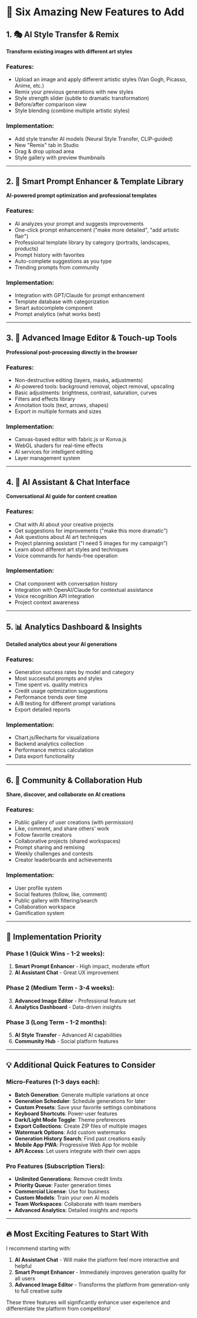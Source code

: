 # 🚀 Six Amazing New Features to Add

## 1. 🎭 **AI Style Transfer & Remix**

**Transform existing images with different art styles**

### Features:

- Upload an image and apply different artistic styles (Van Gogh, Picasso, Anime, etc.)
- Remix your previous generations with new styles
- Style strength slider (subtle to dramatic transformation)
- Before/after comparison view
- Style blending (combine multiple artistic styles)

### Implementation:

- Add style transfer AI models (Neural Style Transfer, CLIP-guided)
- New "Remix" tab in Studio
- Drag & drop upload area
- Style gallery with preview thumbnails

---

## 2. 🔄 **Smart Prompt Enhancer & Template Library**

**AI-powered prompt optimization and professional templates**

### Features:

- AI analyzes your prompt and suggests improvements
- One-click prompt enhancement ("make more detailed", "add artistic flair")
- Professional template library by category (portraits, landscapes, products)
- Prompt history with favorites
- Auto-complete suggestions as you type
- Trending prompts from community

### Implementation:

- Integration with GPT/Claude for prompt enhancement
- Template database with categorization
- Smart autocomplete component
- Prompt analytics (what works best)

---

## 3. 🎨 **Advanced Image Editor & Touch-up Tools**

**Professional post-processing directly in the browser**

### Features:

- Non-destructive editing (layers, masks, adjustments)
- AI-powered tools: background removal, object removal, upscaling
- Basic adjustments: brightness, contrast, saturation, curves
- Filters and effects library
- Annotation tools (text, arrows, shapes)
- Export in multiple formats and sizes

### Implementation:

- Canvas-based editor with fabric.js or Konva.js
- WebGL shaders for real-time effects
- AI services for intelligent editing
- Layer management system

---

## 4. 🤖 **AI Assistant & Chat Interface**

**Conversational AI guide for content creation**

### Features:

- Chat with AI about your creative projects
- Get suggestions for improvements ("make this more dramatic")
- Ask questions about AI art techniques
- Project planning assistant ("I need 5 images for my campaign")
- Learn about different art styles and techniques
- Voice commands for hands-free operation

### Implementation:

- Chat component with conversation history
- Integration with OpenAI/Claude for contextual assistance
- Voice recognition API integration
- Project context awareness

---

## 5. 📊 **Analytics Dashboard & Insights**

**Detailed analytics about your AI generations**

### Features:

- Generation success rates by model and category
- Most successful prompts and styles
- Time spent vs. quality metrics
- Credit usage optimization suggestions
- Performance trends over time
- A/B testing for different prompt variations
- Export detailed reports

### Implementation:

- Chart.js/Recharts for visualizations
- Backend analytics collection
- Performance metrics calculation
- Data export functionality

---

## 6. 👥 **Community & Collaboration Hub**

**Share, discover, and collaborate on AI creations**

### Features:

- Public gallery of user creations (with permission)
- Like, comment, and share others' work
- Follow favorite creators
- Collaborative projects (shared workspaces)
- Prompt sharing and remixing
- Weekly challenges and contests
- Creator leaderboards and achievements

### Implementation:

- User profile system
- Social features (follow, like, comment)
- Public gallery with filtering/search
- Collaboration workspace
- Gamification system

---

## 🎯 **Implementation Priority**

### Phase 1 (Quick Wins - 1-2 weeks):

1. **Smart Prompt Enhancer** - High impact, moderate effort
2. **AI Assistant Chat** - Great UX improvement

### Phase 2 (Medium Term - 3-4 weeks):

3. **Advanced Image Editor** - Professional feature set
4. **Analytics Dashboard** - Data-driven insights

### Phase 3 (Long Term - 1-2 months):

5. **AI Style Transfer** - Advanced AI capabilities
6. **Community Hub** - Social platform features

---

## 💡 **Additional Quick Features to Consider**

### Micro-Features (1-3 days each):

- **Batch Generation**: Generate multiple variations at once
- **Generation Scheduler**: Schedule generations for later
- **Custom Presets**: Save your favorite settings combinations
- **Keyboard Shortcuts**: Power-user features
- **Dark/Light Mode Toggle**: Theme preferences
- **Export Collections**: Create ZIP files of multiple images
- **Watermark Options**: Add custom watermarks
- **Generation History Search**: Find past creations easily
- **Mobile App PWA**: Progressive Web App for mobile
- **API Access**: Let users integrate with their own apps

### Pro Features (Subscription Tiers):

- **Unlimited Generations**: Remove credit limits
- **Priority Queue**: Faster generation times
- **Commercial License**: Use for business
- **Custom Models**: Train your own AI models
- **Team Workspaces**: Collaborate with team members
- **Advanced Analytics**: Detailed insights and reports

---

## 🔥 **Most Exciting Features to Start With**

I recommend starting with:

1. **AI Assistant Chat** - Will make the platform feel more interactive and helpful
2. **Smart Prompt Enhancer** - Immediately improves generation quality for all users
3. **Advanced Image Editor** - Transforms the platform from generation-only to full creative suite

These three features will significantly enhance user experience and differentiate the platform from competitors!
